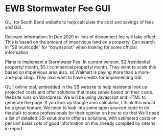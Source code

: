 # EWB Stormwater Fee GUI
 GUI for South Bend website to help calculate the cost and savings of fees and GSI.

Relevant information:
In Dec 2020 in-lieu-of disconnect fee will take effect. This is based on the amount of impervious land on a property. Can search in “SB municode” for “downspout” when looking for some official information

Plans to implement a Stormwater Fee. In current version, $2 /residential property/ month, $5 / commercial property/ month. They want to scale this based on impervious area also, so Walmart is paying more than a mom-and-pop shop. They also want to have credits for implementing GSI.

GUI: online tool, embedded in the SB website to help residents look up projected costs and offer solutions that make sense based on their costs.
Website runs on Wordpress. We will be using Javascript and HTML to generate the page.
If you look up Google area calculator, I think this would be a great feature. We need to look into some open sourced code to do that/talk to some professionals for their opinion on how to do that
We’ll need a list of detailed GSI solutions to offer as solutions, with estimated costs on per unit basis
Lots of good information on this already compiled by interns in report

